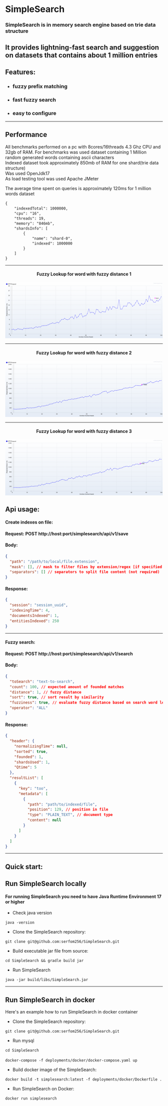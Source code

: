 # SimpleSearch

### SimpleSearch is in memory search engine based on trie data structure

It provides lightning-fast search and suggestion on datasets that contains about 1 million entries
---

## Features:

- ### fuzzy prefix matching
- ### fast fuzzy search
- ### easy to configure

---

## Performance

All benchmarks performed on a pc with 8cores/16threads 4.3 Ghz CPU and 32gb of RAM. For benchmarks was used dataset
containing 1 Million random generated words containing ascii characters
<br>
Indexed dataset took approximately 850mb of RAM for one shard(trie data structure)
<br>
Was used OpenJdk17
<br>
As load testing tool was used Apache JMeter
<br>

The average time spent on queries is approximately 120ms for 1 million words dataset

```
{
    "indexedTotal": 1000000,
    "cpu": "16",
    "threads": 19,
    "memory": "846mb",
    "shardsInfo": [
        {
            "name": "shard-0",
            "indexed": 1000000
        }
    ]
}
```

---
<h4 align="center">
    Fuzzy Lookup for word with fuzzy distance 1
</h4>

![Fuzzy Lookup for word with fuzzy distance 1](benchmarks/1.png)

---
<h4 align="center">
    Fuzzy Lookup for word with fuzzy distance 2
</h4>

![Fuzzy Lookup for word with fuzzy distance 2](benchmarks/2.png)

---


<h4 align="center">
    Fuzzy Lookup for word with fuzzy distance 3
</h4>

![Fuzzy Lookup for word with fuzzy distance 3](benchmarks/3.png)

## Api usage:


#### Create indexes on file:
#### Request: POST http://host:port/simplesearch/api/v1/save
#### Body:
```json
{
  "path": "/path/to/local/file.extension",
  "mask": [], // mask to filter files by extension/regex [if specified path is directory] (not required)
  "separators": [] // separators to split file content (not required)
}
```
#### Response:
```json
{
  "session": "session_uuid",
  "indexingTime": 4,
  "documentsIndexed": 1,
  "entitiesIndexed": 250
}
```

---

#### Fuzzy search:
#### Request: POST http://host:port/simplesearch/api/v1/search
#### Body:
```json
{
  "toSearch": "text-to-search",
  "count": 100, // expected amount of founded matches
  "distance": 1, // fuzzy distance
  "sort": true, // sort result by similarity
  "fuzziness": true, // evaluate fuzzy distance based on search word length
  "operator": "ALL"
}
```
#### Response:
```json
{
  "header": {
    "normalizingTime": null,
    "sorted": true,
    "founded": 1,
    "shardsUsed": 1,
    "Qtime": 5
  },
  "resultList": [
    {
      "key": "too",
      "metadata": [
        {
          "path": "path/to/indexed/file",
          "position": 129, // position in file
          "type": "PLAIN_TEXT", // document type
          "content": null
        }
      ]
    }
  ]
}
```

---


## Quick start:

## Run SimpleSearch locally

#### For running SimpleSearch you need to have Java Runtime Environment 17 or higher

- Check java version

```
java -version
```

- Clone the SimpleSearch repository:

```
git clone git@github.com:serfom256/SimpleSearch.git
```

- Build executable jar file from source:

```
cd SimpleSearch && gradle build jar
```

- Run SimpleSearch

```
java -jar build/libs/SimpleSearch.jar
```

---

## Run SimpleSearch in docker

Here's an example how to run SimpleSearch in docker container

- Clone the SimpleSearch repository:

```
git clone git@github.com:serfom256/SimpleSearch.git
```

- Run mysql

```
cd SimpleSearch

docker-compose -f deployments/docker/docker-compose.yaml up
```

- Build docker image of the SimpleSearch:

```
docker build -t simplesearch:latest -f deployments/docker/Dockerfile .
```

- Run SimpleSearch on Docker:

```
docker run simplesearch
```

